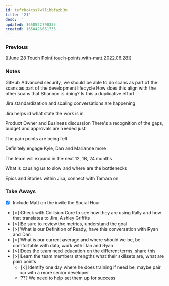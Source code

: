 ```yaml
---
id: tefrhc4css7w7libbfazb3m
title: '21'
desc: ''
updated: 1658522790335
created: 1658426651735
---
```


### Previous

[[June 28 Touch Point|touch-points.with-matt.2022.06.28]]

### Notes

GitHub Advanced security, we should be able to do scans as part of the scans as part of the development lifecycle
How does this align with the other scans that Shannon is doing? Is this a duplicative effort

Jira standardization and scaling conversations are happening

Jira helps id what state the work is in

Product Owner and Business discussion
There's a recognition of the gaps, budget and approvals are needed just 

The pain points are being felt

Definitely engage Kyle, Dan and Marianne more

The team will expand in the next 12, 18, 24 months

What is causing us to slow and where are the bottlenecks

Epics and Stories within Jira, connect with Tamara on


### Take Aways

- [x] Include Matt on the invite the Social Hour
- [>] Check with Collision Core to see how they are using Rally and how that translates to Jira, Ashley Griffits
- [>] Be sure to review the metrics, understand the goal
- [>] What is our Definition of Ready, have this conversation with Ryan and Dan
- [>] What is our current average and where should we be, be comfortable with data, work with Dan and Ryan
- [>] Does the team need education on the different terms, share this 
- [>] Learn the team members strengths what their skillsets are, what are pain points
  - [<] Identify one day where he does training if need be, maybe pair up with a more senior developer
  - ??? We need to help set them up for success
